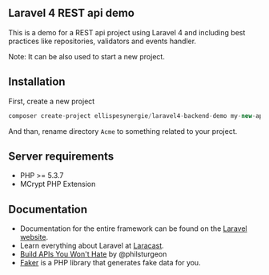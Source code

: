 ## Laravel 4 REST api demo

This is a demo for a REST api project using Laravel 4 and including best practices like repositories, validators and events handler.

Note: It can be also used to start a new project.

## Installation

First, create a new project

```php
composer create-project ellispesynergie/laravel4-backend-demo my-new-api
```

And than, rename directory ```Acme``` to something related to your project.

## Server requirements

* PHP >= 5.3.7
* MCrypt PHP Extension

## Documentation

* Documentation for the entire framework can be found on the [Laravel website](http://laravel.com/docs).
* Learn everything about Laravel at [Laracast](http://laracast.com).
* [Build APIs You Won't Hate](https://leanpub.com/build-apis-you-wont-hate) by @philsturgeon
* [Faker](https://github.com/fzaninotto/Faker) is a PHP library that generates fake data for you.